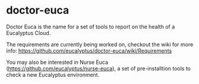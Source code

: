 doctor-euca
===========

Doctor Euca is the name for a set of tools to report on the health of a Eucalyptus Cloud.

The requirements are currently being worked on, checkout the wiki for more info:
https://github.com/eucalyptus/doctor-euca/wiki/Requirements

You may also be interested in Nurse Euca (https://github.com/eucalyptus/nurse-euca), a set of pre-installtion tools to check a new Eucalyptus environment.
